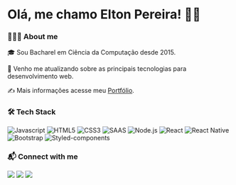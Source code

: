 # Olá, me chamo Elton Pereira! 👋🏾

### 👨🏾‍💻 About me

🎓 Sou Bacharel em Ciência da Computação desde 2015. 

:vulcan_salute: Venho me atualizando sobre as principais tecnologias para desenvolvimento web. 

:writing_hand: Mais informações acesse meu [Portfólio](https://eltonpereira.dev/).


### 🛠 Tech Stack

![Javascript](https://img.shields.io/badge/JavaScript-323330?style=for-the-badge&logo=javascript&logoColor=F7DF1E)
![HTML5](https://img.shields.io/badge/HTML5-E34F26?style=for-the-badge&logo=html5&logoColor=white)
![CSS3](https://img.shields.io/badge/CSS3-1572B6?style=for-the-badge&logo=css3&logoColor=white)
![SAAS](https://img.shields.io/badge/Sass-CC6699?style=for-the-badge&logo=sass&logoColor=white)
![Node.js](https://img.shields.io/badge/Node.js-43853D?style=for-the-badge&logo=node.js&logoColor=white)
![React](https://img.shields.io/badge/React-20232A?style=for-the-badge&logo=react&logoColor=61DAFB)
![React Native](https://img.shields.io/badge/React_Native-20232A?style=for-the-badge&logo=react&logoColor=61DAFB)
![Bootstrap](https://img.shields.io/badge/Bootstrap-563D7C?style=for-the-badge&logo=bootstrap&logoColor=white)
![Styled-components](https://img.shields.io/badge/styled--components-DB7093?style=for-the-badge&logo=styled-components&logoColor=white)


### 📬 Connect with me

<a href="https://www.linkedin.com/in/eltton/" target="blank"><img src="https://img.shields.io/badge/ElizeuLouzeiro-0077B5?style=for-the-badge&logo=linkedin&logoColor=white" /></a>
<a href="https://www.instagram.com/eltonfx/" target="blank"><img src="https://img.shields.io/badge/ElizeuLouzeiro-E4405F?style=for-the-badge&logo=instagram&logoColor=white" /></a>
<a href="https://twitter.com/elton_pereira" target="blank"><img src="https://img.shields.io/badge/ElizeuMatheus_-1DA1F2?style=for-the-badge&logo=twitter&logoColor=white" /></a>

